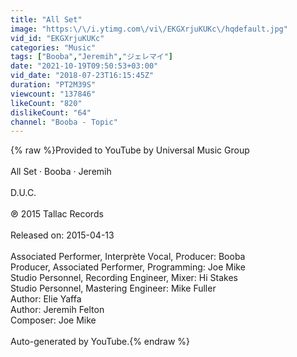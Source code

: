 ```yaml
---
title: "All Set"
image: "https:\/\/i.ytimg.com\/vi\/EKGXrjuKUKc\/hqdefault.jpg"
vid_id: "EKGXrjuKUKc"
categories: "Music"
tags: ["Booba","Jeremih","ジェレマイ"]
date: "2021-10-19T09:50:53+03:00"
vid_date: "2018-07-23T16:15:45Z"
duration: "PT2M39S"
viewcount: "137846"
likeCount: "820"
dislikeCount: "64"
channel: "Booba - Topic"
---
```

{% raw %}Provided to YouTube by Universal Music Group<br /><br />All Set · Booba · Jeremih<br /><br />D.U.C.<br /><br />℗ 2015 Tallac Records<br /><br />Released on: 2015-04-13<br /><br />Associated  Performer, Interprète  Vocal, Producer: Booba<br />Producer, Associated  Performer, Programming: Joe Mike<br />Studio  Personnel, Recording  Engineer, Mixer: Hi Stakes<br />Studio  Personnel, Mastering  Engineer: Mike Fuller<br />Author: Elie Yaffa<br />Author: Jeremih Felton<br />Composer: Joe Mike<br /><br />Auto-generated by YouTube.{% endraw %}
